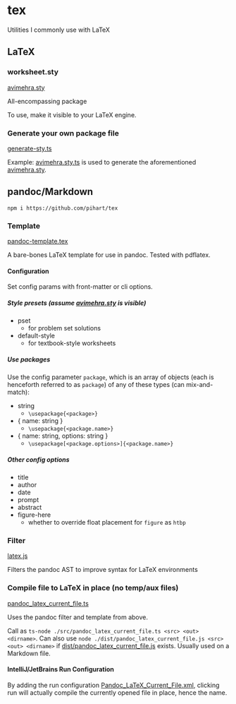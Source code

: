 # tex

Utilities I commonly use with LaTeX

## LaTeX

### worksheet.sty

[avimehra.sty]

All-encompassing package

To use, make it visible to your LaTeX engine.

### Generate your own package file

[generate-sty.ts](src/lib/generate-sty.ts)

Example: [avimehra.sty.ts](src/script/sty/avimehra.sty.ts) is used to generate the aforementioned [avimehra.sty].

## pandoc/Markdown

```shell
npm i https://github.com/pihart/tex
```

### Template

[pandoc-template.tex](src/pandoc-template.tex)

A bare-bones LaTeX template for use in pandoc.
Tested with pdflatex.

#### Configuration

Set config params with front-matter or cli options.

##### Style presets (assume [avimehra.sty] is visible)

- pset
  - for problem set solutions
- default-style
  - for textbook-style worksheets

##### Use packages

Use the config parameter `package`, which is an array of objects (each is henceforth referred to as `package`) of any of these types (can mix-and-match):

- string
  - `\usepackage{<package>}`
- { name: string }
  - `\usepackage{<package.name>}`
- { name: string, options: string }
  - `\usepackage[<package.options>]{<package.name>}`

##### Other config options

- title
- author
- date
- prompt
- abstract
- figure-here
  - whether to override float placement for `figure` as `htbp`

### Filter

[latex.js](src/filters/latex.js)

Filters the pandoc AST to improve syntax for LaTeX environments

### Compile file to LaTeX in place (no temp/aux files)

[pandoc_latex_current_file.ts](src/script/pandoc_latex_current_file.ts)

Uses the pandoc filter and template from above.

Call as `ts-node ./src/pandoc_latex_current_file.ts <src> <out> <dirname>`.
Can also use `node ./dist/pandoc_latex_current_file.js <src> <out> <dirname>` if [dist/pandoc_latex_current_file.js](dist/pandoc_latex_current_file.js) exists.
Usually used on a Markdown file.

#### IntelliJ/JetBrains Run Configuration

By adding the run configuration [Pandoc_LaTeX_Current_File.xml](.idea/runConfigurations/Pandoc_LaTeX_Current_File.xml), clicking run will actually compile the currently opened file in place, hence the name.

[avimehra.sty]: texmf/tex/latex/avimehra.sty
